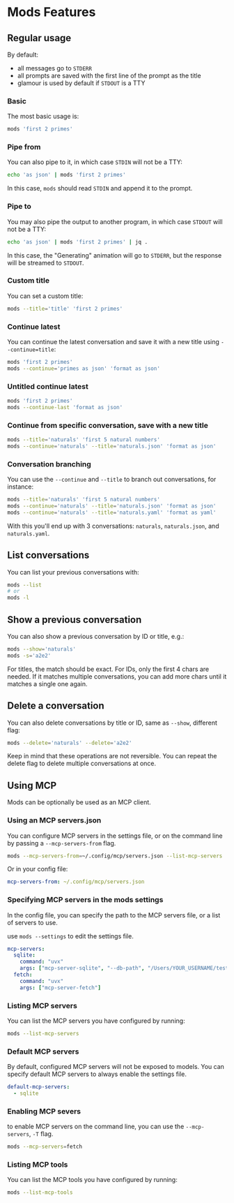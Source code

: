 # Mods Features

## Regular usage

By default:

- all messages go to `STDERR`
- all prompts are saved with the first line of the prompt as the title
- glamour is used by default if `STDOUT` is a TTY

### Basic

The most basic usage is:

```bash
mods 'first 2 primes'
```

### Pipe from

You can also pipe to it, in which case `STDIN` will not be a TTY:

```bash
echo 'as json' | mods 'first 2 primes'
```

In this case, `mods` should read `STDIN` and append it to the prompt.

### Pipe to

You may also pipe the output to another program, in which case `STDOUT` will not
be a TTY:

```bash
echo 'as json' | mods 'first 2 primes' | jq .
```

In this case, the "Generating" animation will go to `STDERR`, but the response
will be streamed to `STDOUT`.

### Custom title

You can set a custom title:

```bash
mods --title='title' 'first 2 primes'
```

### Continue latest

You can continue the latest conversation and save it with a new title using
`--continue=title`:

```bash
mods 'first 2 primes'
mods --continue='primes as json' 'format as json'
```

### Untitled continue latest

```bash
mods 'first 2 primes'
mods --continue-last 'format as json'
```

### Continue from specific conversation, save with a new title

```bash
mods --title='naturals' 'first 5 natural numbers'
mods --continue='naturals' --title='naturals.json' 'format as json'
```

### Conversation branching

You can use the `--continue` and `--title` to branch out conversations, for
instance:

```bash
mods --title='naturals' 'first 5 natural numbers'
mods --continue='naturals' --title='naturals.json' 'format as json'
mods --continue='naturals' --title='naturals.yaml' 'format as yaml'
```

With this you'll end up with 3 conversations: `naturals`, `naturals.json`, and
`naturals.yaml`.

## List conversations

You can list your previous conversations with:

```bash
mods --list
# or
mods -l
```

## Show a previous conversation

You can also show a previous conversation by ID or title, e.g.:

```bash
mods --show='naturals'
mods -s='a2e2'
```

For titles, the match should be exact.
For IDs, only the first 4 chars are needed. If it matches multiple
conversations, you can add more chars until it matches a single one again.

## Delete a conversation

You can also delete conversations by title or ID, same as `--show`, different
flag:

```bash
mods --delete='naturals' --delete='a2e2'
```

Keep in mind that these operations are not reversible.
You can repeat the delete flag to delete multiple conversations at once.


## Using MCP

Mods can be optionally be used as an MCP client.

### Using an MCP servers.json

You can configure MCP servers in the settings file, or on the command line by passing a `--mcp-servers-from` flag.

```bash
mods --mcp-servers-from=~/.config/mcp/servers.json --list-mcp-servers
```

Or in your config file:

```yaml
mcp-servers-from: ~/.config/mcp/servers.json
```

### Specifying MCP servers in the mods settings 

In the config file, you can specify the path to the MCP servers file, or a list of servers to use.

use `mods --settings` to edit the settings file.

```yaml
mcp-servers:
  sqlite:
    command: "uvx"
    args: ["mcp-server-sqlite", "--db-path", "/Users/YOUR_USERNAME/test.db"]
  fetch:
    command: "uvx"
    args: ["mcp-server-fetch"]
```

### Listing MCP servers

You can list the MCP servers you have configured by running:

```bash
mods --list-mcp-servers
```

### Default MCP servers

By default, configured MCP servers will not be exposed to models. You can specify default MCP servers to always enable the settings file.

```yaml
default-mcp-servers:
  - sqlite
```

### Enabling MCP severs

to enable MCP servers on the command line, you can use the `--mcp-servers`, `-T` flag.

```bash
mods --mcp-servers=fetch
```

### Listing MCP tools

You can list the MCP tools you have configured by running:

```bash
mods --list-mcp-tools
```





